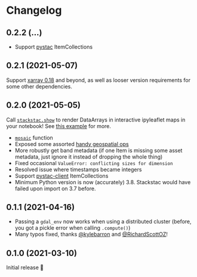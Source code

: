 # Changelog

## 0.2.2 (...)
- Support [pystac](https://github.com/stac-utils/pystac) ItemCollections

## 0.2.1 (2021-05-07)
Support [xarray 0.18](http://xarray.pydata.org/en/stable/whats-new.html#v0-18-0-6-may-2021) and beyond, as well as looser version requirements for some other dependencies.

## 0.2.0 (2021-05-05)
Call [`stackstac.show`](https://stackstac.readthedocs.io/en/latest/api/main/stackstac.show.html) to render DataArrays in interactive ipyleaflet maps in your notebook! See [this example](https://stackstac.readthedocs.io/en/latest/examples/show.html) for more.

- [`mosaic`](https://stackstac.readthedocs.io/en/latest/api/main/stackstac.mosaic.html) function
- Exposed some assorted [handy geospatial ops](https://stackstac.readthedocs.io/en/latest/api/main.html#operations)
- More robustly get band metadata (if one Item is missing some asset metadata, just ignore it instead of dropping the whole thing)
- Fixed occasional `ValueError: conflicting sizes for dimension`
- Resolved issue where timestamps became integers
- Support [pystac-client](https://github.com/stac-utils/pystac-client) ItemCollections
- Minimum Python version is now (accurately) 3.8. Stackstac would have failed upon import on 3.7 before.

## 0.1.1 (2021-04-16)
- Passing a `gdal_env` now works when using a distributed cluster (before, you got a pickle error when calling `.compute()`)
- Many typos fixed, thanks [@kylebarron](https://github.com/kylebarron) and [@RichardScottOZ](https://github.com/RichardScottOZ)!

## 0.1.0 (2021-03-10)
Initial release 🎉
